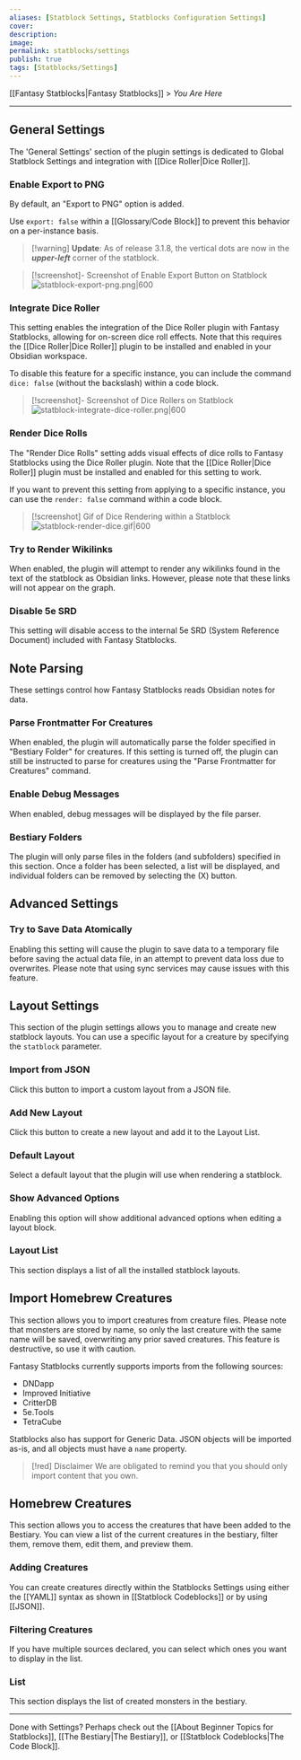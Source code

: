 ```yaml
---
aliases: [Statblock Settings, Statblocks Configuration Settings]
cover: 
description: 
image: 
permalink: statblocks/settings
publish: true
tags: [Statblocks/Settings]
---
```


[[Fantasy Statblocks|Fantasy Statblocks]] > *You Are Here*

---

## General Settings

The 'General Settings' section of the plugin settings is dedicated to Global Statblock Settings and integration with [[Dice Roller|Dice Roller]].

### Enable Export to PNG

By default, an "Export to PNG" option is added. 

Use `export: false` within a [[Glossary/Code Block]] to prevent this behavior on a per-instance basis.

> [!warning] **Update**: As of release 3.1.8, the vertical dots are now in the ***upper-left*** corner of the statblock.

>[!screenshot]- Screenshot of Enable Export Button on Statblock
> ![statblock-export-png.png|600](https://github.com/valentine195/fantasy-statblocks/blob/gh-pages/images/statblock/statblock-export-png.png?raw=true)

### Integrate Dice Roller

This setting enables the integration of the Dice Roller plugin with Fantasy Statblocks, allowing for on-screen dice roll effects. Note that this requires the [[Dice Roller|Dice Roller]] plugin to be installed and enabled in your Obsidian workspace.

To disable this feature for a specific instance, you can include the command `dice: false` (without the backslash) within a code block.

> [!screenshot]- Screenshot of Dice Rollers on Statblock
> ![statblock-integrate-dice-roller.png|600](https://github.com/valentine195/fantasy-statblocks/blob/gh-pages/images/statblock/statblock-integrate-dice-roller.png?raw=true)

### Render Dice Rolls

The "Render Dice Rolls" setting adds visual effects of dice rolls to Fantasy Statblocks using the Dice Roller plugin. Note that the [[Dice Roller|Dice Roller]] plugin must be installed and enabled for this setting to work.

If you want to prevent this setting from applying to a specific instance, you can use the `render: false` command within a code block.

>[!screenshot] Gif of Dice Rendering within a Statblock
> ![statblock-render-dice.gif|600](https://github.com/valentine195/fantasy-statblocks/blob/gh-pages/images/statblock/statblock-render-dice.gif?raw=true)

### Try to Render Wikilinks

When enabled, the plugin will attempt to render any wikilinks found in the text of the statblock as Obsidian links. However, please note that these links will not appear on the graph.

### Disable 5e SRD

This setting will disable access to the internal 5e SRD (System Reference Document) included with Fantasy Statblocks.

## Note Parsing

These settings control how Fantasy Statblocks reads Obsidian notes for data.

### Parse Frontmatter For Creatures

When enabled, the plugin will automatically parse the folder specified in "Bestiary Folder" for creatures. If this setting is turned off, the plugin can still be instructed to parse for creatures using the "Parse Frontmatter for Creatures" command.

### Enable Debug Messages

When enabled, debug messages will be displayed by the file parser.

### Bestiary Folders

The plugin will only parse files in the folders (and subfolders) specified in this section. Once a folder has been selected, a list will be displayed, and individual folders can be removed by selecting the (X) button.

## Advanced Settings

### Try to Save Data Atomically

Enabling this setting will cause the plugin to save data to a temporary file before saving the actual data file, in an attempt to prevent data loss due to overwrites. Please note that using sync services may cause issues with this feature.

## Layout Settings

This section of the plugin settings allows you to manage and create new statblock layouts. You can use a specific layout for a creature by specifying the `statblock` parameter.

### Import from JSON

Click this button to import a custom layout from a JSON file.

### Add New Layout

Click this button to create a new layout and add it to the Layout List.

### Default Layout

Select a default layout that the plugin will use when rendering a statblock.

### Show Advanced Options

Enabling this option will show additional advanced options when editing a layout block.

### Layout List

This section displays a list of all the installed statblock layouts.

## Import Homebrew Creatures

This section allows you to import creatures from creature files. Please note that monsters are stored by name, so only the last creature with the same name will be saved, overwriting any prior saved creatures. This feature is destructive, so use it with caution.

Fantasy Statblocks currently supports imports from the following sources:

-   DNDapp
-   Improved Initiative
-   CritterDB
-   5e.Tools
-   TetraCube

Statblocks also has support for Generic Data. JSON objects will be imported as-is, and all objects must have a `name` property.

>[!red] Disclaimer
> We are obligated to remind you that you should only import content that you own.

## Homebrew Creatures

This section allows you to access the creatures that have been added to the Bestiary. You can view a list of the current creatures in the bestiary, filter them, remove them, edit them, and preview them.

### Adding Creatures

You can create creatures directly within the Statblocks Settings using either the [[YAML]] syntax as shown in [[Statblock Codeblocks]] or by using [[JSON]].

### Filtering Creatures

If you have multiple sources declared, you can select which ones you want to display in the list.

### List

This section displays the list of created monsters in the bestiary.

---

Done with Settings? Perhaps check out the [[About Beginner Topics for Statblocks]], [[The Bestiary|The Bestiary]], or [[Statblock Codeblocks|The Code Block]].
